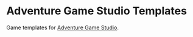 # Adventure Game Studio Templates

Game templates for [Adventure Game Studio](http://www.adventuregamestudio.co.uk/).
